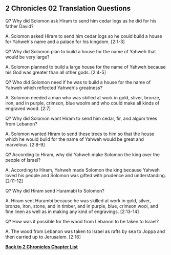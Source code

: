 ## 2 Chronicles 02 Translation Questions ##

Q? Why did Solomon ask Hiram to send him cedar logs as he did for his father David?

A. Solomon asked Hiram to send him cedar logs so he could build a house for Yahweh's name and a palace for his kingdom. [2:1-3]

Q? Why did Solomon plan to build a house for the name of Yahweh that would be very large?

A. Solomon planned to build a large house for the name of Yahweh because his God was greater than all other gods. [2:4-5]

Q? Who did Solomon need if he was to build a house for the name of Yahweh which reflected Yahweh's greatness?

A. Solomon needed a man who was skilled at work in gold, sliver, bronze, iron, and in purple, crimson, blue woolm and who could make all kinds of engraved wood. [2:7]

Q? Why did Solomon want Hiram to send him cedar, fir, and algum trees from Lebanon?

A. Solomon wanted Hiram to send these trees to him so that the house which he would build for the name of Yahweh would be great and marvelous. [2:8-9]

Q? According to Hiram, why did Yahweh make Solomon the king over the people of Israel?

A. According to Hiram, Yahweh made Solomon the king because Yahweh loved his people and Solomon was gifted with prudence and understanding. [2:11-12]

Q? Why did Hiram send Huramabi to Solomon?

A. Hiram sent Hurambi because he was skilled at work in gold, silver, bronze, iron, stone, and in timber, and in purple, blue, crimson wool, and fine linen as well as in making any kind of engravings. [2:13-14]

Q? How was it possible for the wood from Lebanon to be taken to Israel?

A. The wood from Lebanon was taken to Israel as rafts by sea to Joppa and then carried up to Jerusalem. [2:16]

__[Back to 2 Chronicles Chapter List](./)__

